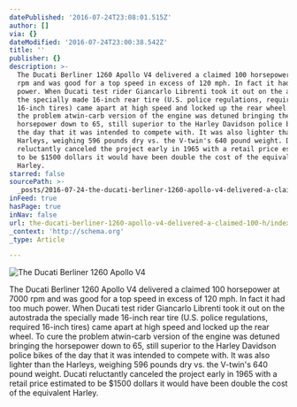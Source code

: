 ```yaml
---
datePublished: '2016-07-24T23:08:01.515Z'
author: []
via: {}
dateModified: '2016-07-24T23:00:38.542Z'
title: ''
publisher: {}
description: >-
  The Ducati Berliner 1260 Apollo V4 delivered a claimed 100 horsepower at 7000
  rpm and was good for a top speed in excess of 120 mph. In fact it had too much
  power. When Ducati test rider Giancarlo Librenti took it out on the autostrada
  the specially made 16-inch rear tire (U.S. police regulations, required
  16-inch tires) came apart at high speed and locked up the rear wheel. To cure
  the problem atwin-carb version of the engine was detuned bringing the
  horsepower down to 65, still superior to the Harley Davidson police bikes of
  the day that it was intended to compete with. It was also lighter than the
  Harleys, weighing 596 pounds dry vs. the V-twin's 640 pound weight. Ducati
  reluctantly canceled the project early in 1965 with a retail price estimated
  to be $1500 dollars it would have been double the cost of the equivalent
  Harley.
starred: false
sourcePath: >-
  _posts/2016-07-24-the-ducati-berliner-1260-apollo-v4-delivered-a-claimed-100-h.md
inFeed: true
hasPage: true
inNav: false
url: the-ducati-berliner-1260-apollo-v4-delivered-a-claimed-100-h/index.html
_context: 'http://schema.org'
_type: Article

---
```

![The Ducati Berliner 1260 Apollo V4](https://the-grid-user-content.s3-us-west-2.amazonaws.com/c8c172fa-91cc-4dde-83fd-4568c6052259.jpg)

The Ducati Berliner 1260 Apollo V4 delivered a claimed 100 horsepower at 7000 rpm and was good for a top speed in excess of 120 mph. In fact it had too much power. When Ducati test rider Giancarlo Librenti took it out on the autostrada the specially made 16-inch rear tire (U.S. police regulations, required 16-inch tires) came apart at high speed and locked up the rear wheel. To cure the problem atwin-carb version of the engine was detuned bringing the horsepower down to 65, still superior to the Harley Davidson police bikes of the day that it was intended to compete with. It was also lighter than the Harleys, weighing 596 pounds dry vs. the V-twin's 640 pound weight. Ducati reluctantly canceled the project early in 1965 with a retail price estimated to be $1500 dollars it would have been double the cost of the equivalent Harley.